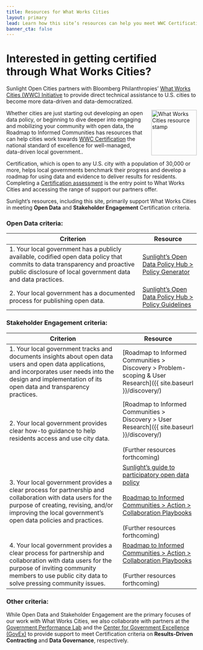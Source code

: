 ```yaml
---
title: Resources for What Works Cities
layout: primary
lead: Learn how this site’s resources can help you meet WWC Certification criteria
banner_cta: false
---
```


# Interested in getting certified through What Works Cities?

Sunlight Open Cities partners with Bloomberg Philanthropies’ [What Works Cities (WWC) Initiative](https://whatworkscities.bloomberg.org/) to provide direct technical assistance to U.S. cities to become more data-driven and data-democratized.

<img src="{{ site.baseurl }}/assets/img/logos/wwc-resource-stamp.png" align="right" alt="What Works Cities resource stamp" width="120" style="margin-left:15px;">

Whether cities are just starting out developing an open data policy, or beginning to dive deeper into engaging and mobilizing your community with open data, the Roadmap to Informed Communities has resources that can help cities work towards [WWC Certification](https://whatworkscities.bloomberg.org/certification/) the national standard of excellence for well-managed, data-driven local government..

Certification, which is open to any U.S. city with a population of 30,000 or more, helps local governments benchmark their progress and develop a roadmap for using data and evidence to deliver results for residents. Completing a [Certification assessment](https://www.surveygizmo.com/s3/4620807/NEW-2018-Certification-Application/) is the entry point to What Works Cities and accessing the range of support our partners offer.

Sunlight’s resources, including this site, primarily support What Works Cities in meeting **Open Data** and **Stakeholder Engagement** Certification criteria.

### Open Data criteria:

|Criterion|Resource|
|---|---|
|1. Your local government has a publicly available, codified open data policy that commits to data transparency and proactive public disclosure of local government data and data practices.|[Sunlight’s Open Data Policy Hub > Policy Generator](https://opendatapolicyhub.sunlightfoundation.com/generator/)|
|2. Your local government has a documented process for publishing open data.|[Sunlight’s Open Data Policy Hub > Policy Guidelines](https://opendatapolicyhub.sunlightfoundation.com/guidelines/)|

### Stakeholder Engagement criteria:

|Criterion|Resource|
|---|---|
|1. Your local government tracks and documents insights about open data users and open data applications, and incorporates user needs into the design and implementation of its open data and transparency practices.|[Roadmap to Informed Communities > Discovery > Problem-scoping & User Research]({{ site.baseurl }}/discovery/)|
|2. Your local government provides clear how-to guidance to help residents access and use city data.|[Roadmap to Informed Communities > Discovery > User Research]({{ site.baseurl }}/discovery/) <br><br>(Further resources forthcoming)|
|3. Your local government provides a clear process for partnership and collaboration with data users for the purpose of creating, revising, and/or improving the local government’s open data policies and practices.|[Sunlight’s guide to participatory open data policy](https://sunlightfoundation.com/policy/open-cities/projects-resources/#crowdlaw)<br><br>[Roadmap to Informed Communities > Action > Collaboration Playbooks]() <br><br>(Further resources forthcoming)|
|4. Your local government provides a clear process for partnership and collaboration with data users for the purpose of inviting community members to use public city data to solve pressing community issues.|[Roadmap to Informed Communities > Action > Collaboration Playbooks]() <br><br>(Further resources forthcoming)|

### Other criteria:

While Open Data and Stakeholder Engagement are the primary focuses of our work with What Works Cities, we also collaborate with partners at the [Government Performance Lab](https://govlab.hks.harvard.edu/) and the [Center for Government Excellence (GovEx)](https://govex.jhu.edu/) to provide support to meet Certification criteria on **Results-Driven Contracting** and **Data Governance**, respectively.

<!-- <script src="{{ site.baseurl }}/assets/js/create-toc-from-headings.js"></script> -->
